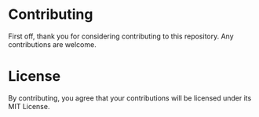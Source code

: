 # Contributing

First off, thank you for considering contributing to this repository. Any contributions are welcome.

# License

By contributing, you agree that your contributions will be licensed under its MIT License.
